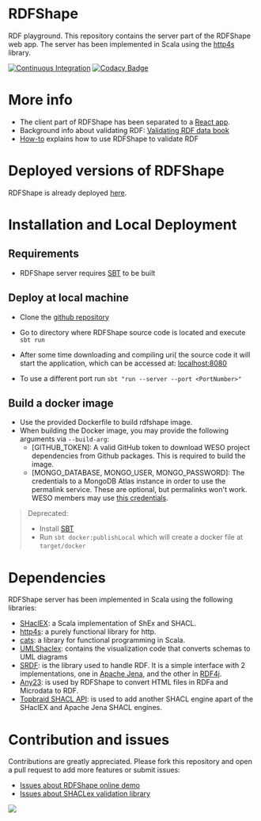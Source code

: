 # RDFShape

RDF playground. This repository contains the server part of the RDFShape web
app. The server has been implemented in Scala using
the [http4s](https://http4s.org/) library.

[![Continuous Integration](https://github.com/weso/rdfshape/actions/workflows/ci.yml/badge.svg)](https://github.com/weso/rdfshape/actions/workflows/ci.yml)
[![Codacy Badge](https://api.codacy.com/project/badge/Grade/2ad10ec42b6a4bb389aeb114fe192f21)](https://www.codacy.com/gh/weso/rdfshape?utm_source=github.com&amp;utm_medium=referral&amp;utm_content=weso/rdfshape&amp;utm_campaign=Badge_Grade)

# More info

* The client part of RDFShape has been separated to
  a [React app](https://github.com/weso/rdfshape-client).
* Background info about validating
  RDF: [Validating RDF data book](http://book.validatingrdf.com)
* [How-to](https://github.com/labra/rdfshape/wiki/Tutorial) explains how to use
  RDFShape to validate RDF

# Deployed versions of RDFShape

RDFShape is already deployed [here](http://rdfshape.weso.es).

# Installation and Local Deployment

## Requirements

* RDFShape server requires [SBT](https://www.scala-sbt.org/) to be built

## Deploy at local machine

* Clone the [github repository](https://github.com/labra/rdfshape)

* Go to directory where RDFShape source code is located and execute `sbt run`

* After some time downloading and compiling uri(
  the source code it will start the application, which can be accessed
  at: [localhost:8080](http://localhost:8080)

* To use a different port run `sbt "run --server --port <PortNumber>"`

## Build a docker image

* Use the provided Dockerfile to build rdfshape image.
* When building the Docker image, you may provide the following arguments
  via `--build-arg`:
    * [GITHUB_TOKEN]: A valid GitHub token to download WESO project dependencies
      from Github packages. This is required to build the image.
    * [MONGO_DATABASE, MONGO_USER, MONGO_PASSWORD]: The credentials to a MongoDB
      Atlas instance in order to use the permalink service. These are optional,
      but permalinks won't work. WESO members may
      use [this credentials](https://github.com/weso/wesolocal/wiki/Servicios-de-Terceros#mongo-db-atlas).

> Deprecated:
> * Install [SBT](https://www.scala-sbt.org/)
> * Run `sbt docker:publishLocal` which will create a docker file at `target/docker`

# Dependencies

RDFShape server has been implemented in Scala using the following libraries:

* [SHaclEX](https://github.com/labra/shaclex): a Scala implementation of ShEx
  and SHACL.
* [http4s](https://http4s.org/): a purely functional library for http.
* [cats](https://typelevel.org/cats/): a library for functional programming in
  Scala.
* [UMLShaclex](https://github.com/labra/shaclex): contains the visualization
  code that converts schemas to UML diagrams
* [SRDF](http://www.weso.es/srdf/): is the library used to handle RDF. It is a
  simple interface with 2 implementations, one
  in [Apache Jena](https://jena.apache.org/), and the other
  in [RDF4j](https://rdf4j.org/).
* [Any23](https://any23.apache.org/): is used by RDFShape to convert HTML files
  in RDFa and Microdata to RDF.
* [Topbraid SHACL API](https://github.com/TopQuadrant/shacl): is used to add
  another SHACL engine apart of the SHaclEX and Apache Jena SHACL engines.

# Contribution and issues

Contributions are greatly appreciated. Please fork this repository and open a
pull request to add more features or submit issues:

* [Issues about RDFShape online demo](https://github.com/labra/rdfshape/issues)
* [Issues about SHACLex validation library](https://github.com/labra/shaclex/issues)

<a href="https://github.com/weso/rdfshape/graphs/contributors">
  <img src="https://contributors-img.web.app/image?repo=weso/rdfshape" />
</a>
